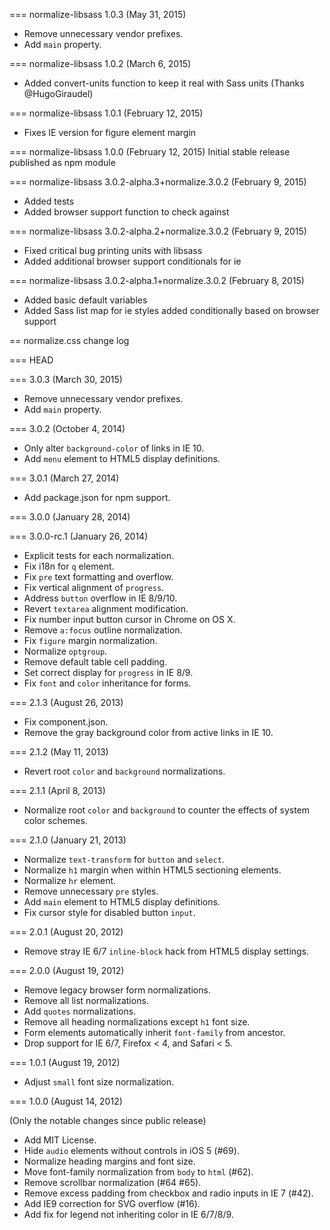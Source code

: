 === normalize-libsass 1.0.3 (May 31, 2015)

* Remove unnecessary vendor prefixes.
* Add `main` property.

=== normalize-libsass 1.0.2 (March 6, 2015)
* Added convert-units function to keep it real with Sass units (Thanks @HugoGiraudel)

=== normalize-libsass 1.0.1 (February 12, 2015)
* Fixes IE version for figure element margin

=== normalize-libsass 1.0.0 (February 12, 2015)
Initial stable release published as npm module

=== normalize-libsass 3.0.2-alpha.3+normalize.3.0.2 (February 9, 2015)
* Added tests
* Added browser support function to check against

=== normalize-libsass 3.0.2-alpha.2+normalize.3.0.2 (February 9, 2015)
* Fixed critical bug printing units with libsass
* Added additional browser support conditionals for ie

=== normalize-libsass 3.0.2-alpha.1+normalize.3.0.2 (February 8, 2015)
* Added basic default variables
* Added Sass list map for ie styles added conditionally based on browser support

== normalize.css change log

=== HEAD

=== 3.0.3 (March 30, 2015)

* Remove unnecessary vendor prefixes.
* Add `main` property.

=== 3.0.2 (October 4, 2014)

* Only alter `background-color` of links in IE 10.
* Add `menu` element to HTML5 display definitions.

=== 3.0.1 (March 27, 2014)

* Add package.json for npm support.

=== 3.0.0 (January 28, 2014)

=== 3.0.0-rc.1 (January 26, 2014)

* Explicit tests for each normalization.
* Fix i18n for `q` element.
* Fix `pre` text formatting and overflow.
* Fix vertical alignment of `progress`.
* Address `button` overflow in IE 8/9/10.
* Revert `textarea` alignment modification.
* Fix number input button cursor in Chrome on OS X.
* Remove `a:focus` outline normalization.
* Fix `figure` margin normalization.
* Normalize `optgroup`.
* Remove default table cell padding.
* Set correct display for `progress` in IE 8/9.
* Fix `font` and `color` inheritance for forms.

=== 2.1.3 (August 26, 2013)

* Fix component.json.
* Remove the gray background color from active links in IE 10.

=== 2.1.2 (May 11, 2013)

* Revert root `color` and `background` normalizations.

=== 2.1.1 (April 8, 2013)

* Normalize root `color` and `background` to counter the effects of system
  color schemes.

=== 2.1.0 (January 21, 2013)

* Normalize `text-transform` for `button` and `select`.
* Normalize `h1` margin when within HTML5 sectioning elements.
* Normalize `hr` element.
* Remove unnecessary `pre` styles.
* Add `main` element to HTML5 display definitions.
* Fix cursor style for disabled button `input`.

=== 2.0.1 (August 20, 2012)

* Remove stray IE 6/7 `inline-block` hack from HTML5 display settings.

=== 2.0.0 (August 19, 2012)

* Remove legacy browser form normalizations.
* Remove all list normalizations.
* Add `quotes` normalizations.
* Remove all heading normalizations except `h1` font size.
* Form elements automatically inherit `font-family` from ancestor.
* Drop support for IE 6/7, Firefox < 4, and Safari < 5.

=== 1.0.1 (August 19, 2012)

* Adjust `small` font size normalization.

=== 1.0.0 (August 14, 2012)

(Only the notable changes since public release)

* Add MIT License.
* Hide `audio` elements without controls in iOS 5 (#69).
* Normalize heading margins and font size.
* Move font-family normalization from `body` to `html` (#62).
* Remove scrollbar normalization (#64 #65).
* Remove excess padding from checkbox and radio inputs in IE 7 (#42).
* Add IE9 correction for SVG overflow (#16).
* Add fix for legend not inheriting color in IE 6/7/8/9.
